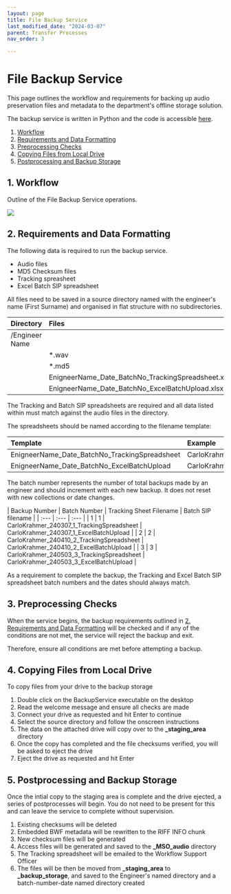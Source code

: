 ```yaml
---
layout: page
title: File Backup Service
last_modified_date: "2024-03-07"
parent: Transfer Processes
nav_order: 3

---
```


# File Backup Service

This page outlines the workflow and requirements for backing up audio preservation files and metadata to the department's offline storage solution.

The backup service is written in Python and the code is accessible [here](/link).

1. [Workflow](1-workflow)
2. [Requirements and Data Formatting](#2-requirements-and-data-formatting)
3. [Preprocessing Checks](#3-preprocessing-checks)
4. [Copying Files from Local Drive](#4-copying-files-from-local-drive)
5. [Postprocessing and Backup Storage](#5-postprocessing-and-backup-storage)

## 1. Workflow

Outline of the File Backup Service operations.

<!-- [image] -->
<img src="{{ site.baseurl }}/assets/images/system_settings/9_backupservice_workflow.png">


## 2. Requirements and Data Formatting

The following data is required to run the backup service.

* Audio files
* MD5 Checksum files
* Tracking spreasheet
* Excel Batch SIP spreadsheet

All files need to be saved in a source directory named with the engineer's name (First Surname) and organised in flat structure with no subdirectories.

| Directory | Files |
| :--- | :--- |
| /Engineer Name | 
| | *.wav |
| | *.md5 |
| | EnigneerName_Date_BatchNo_TrackingSpreadsheet.xlsx |
| | EnigneerName_Date_BatchNo_ExcelBatchUpload.xlsx |

The Tracking and Batch SIP spreadsheets are required and all data listed within must match against the audio files in the directory.

The spreadsheets should be named according to the filename template:

| Template | Example |
| :--- | :--- |
| EnigneerName_Date_BatchNo_TrackingSpreadsheet  | CarloKrahmer_240307_1_TrackingSpreadheet |
| EnigneerName_Date_BatchNo_ExcelBatchUpload  | CarloKrahmer_240307_1_ExcelBatchUpload |

The batch number represents the number of total backups made by an engineer and should increment with each new backup.  It does not reset with new collections or date changes.

| Backup Number | Batch Number | Tracking Sheet Filename | Batch SIP filename |
| :--- | :--- | :--- |
| 1 | 1 | CarloKrahmer_240307_1_TrackingSpreadsheet | CarloKrahmer_240307_1_ExcelBatchUpload |
| 2 | 2 | CarloKrahmer_240410_2_TrackingSpreadsheet | CarloKrahmer_240410_2_ExcelBatchUpload |
| 3 | 3 | CarloKrahmer_240503_3_TrackingSpreadsheet | CarloKrahmer_240503_3_ExcelBatchUpload |

As a requirement to complete the backup, the Tracking and Excel Batch SIP spreadsheet batch numbers and the dates should always match.

## 3. Preprocessing Checks
When the service begins, the backup requirements outlined in [2. Requirements and Data Formatting](#2-requirements-and-data-formatting) will be checked and if any of the conditions are not met, the service will reject the backup and exit.

Therefore, ensure all conditions are met before attempting a backup.

## 4. Copying Files from Local Drive

To copy files from your drive to the backup storage

1. Double click on the BackupService executable on the desktop
2. Read the welcome message and ensure all checks are made 
3. Connect your drive as requested and hit Enter to continue
4. Select the source directory and follow the onscreen instructions
5. The data on the attached drive will copy over to the **_staging_area** directory
6. Once the copy has completed and the file checksums verified, you will be asked to eject the drive
7. Eject the drive as requested and hit Enter

## 5. Postprocessing and Backup Storage

Once the intial copy to the staging area is complete and the drive ejected, a series of postprocesses will begin.  You do not need to be present for this and can leave the service to complete without supervision.

1. Existing checksums will be deleted
2. Embedded BWF metadata will be rewritten to the RIFF INFO chunk
3. New checksum files will be generated
4. Access files will be generated and saved to the **_MSO_audio** directory
5. The Tracking spreadsheet will be emailed to the Workflow Support Officer
6. The files will be then be moved from **_staging_area** to **_backup_storage**,
and saved to the Engineer's named directory and a batch-number-date named directory created



